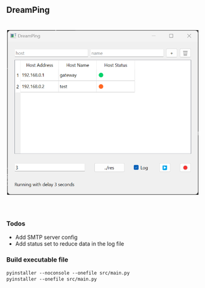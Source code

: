 ## DreamPing

<h1 align="center">
<img src="example.png" width="500">
</h1><br>

### Todos

* Add SMTP server config
* Add status set to reduce data in the log file

### Build executable file

```console
pyinstaller --noconsole --onefile src/main.py
pyinstaller --onefile src/main.py
```